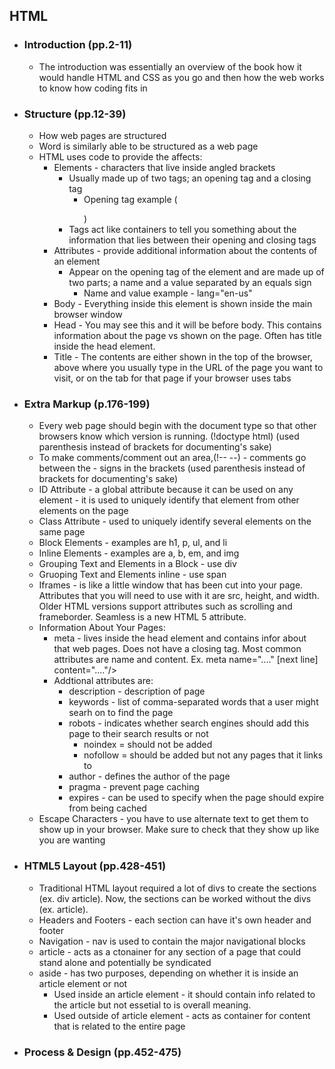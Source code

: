 ## HTML

- ### Introduction (pp.2-11)
    - The introduction was essentially an overview of the book how it would handle HTML  and CSS as you go and then how the web works to know how coding fits in

- ### Structure (pp.12-39)
    - How web pages are structured
    - Word is similarly able to be structured as a web page
    - HTML uses code to provide the affects:
        - Elements - characters that live inside angled brackets
            - Usually made up of two tags; an opening tag and a closing tag
                - Opening tag example (<p></p>)
            - Tags act like containers to tell you something about the information that lies between their opening and closing tags
        - Attributes - provide additional information about the contents of an element
            - Appear on the opening tag of the element and are made up of two parts; a name and a value separated by an equals sign
                - Name and value example - lang="en-us"
        - Body - Everything inside this element is shown inside the main browser window
        - Head - You may see this and it will be before body.  This contains information about the page vs shown on the page.  Often has title inside the head element.
        - Title - The contents are either shown in the top of the browser, above where you usually type in the URL of the page you want to visit, or on the tab for that page if your browser uses tabs

- ### Extra Markup (p.176-199)
    - Every web page should begin with the document type so that other browsers know which version is running.  (!doctype html) (used parenthesis instead of brackets for documenting's sake)
    -  To make comments/comment out an area,(!-- --) - comments go between the - signs in the brackets (used parenthesis instead of brackets for documenting's sake)
    - ID Attribute - a global attribute because it can be used on any element - it is used to uniquely identify that element from other elements on the page
    - Class Attribute - used to uniquely identify several elements on the same page
    - Block Elements - examples are h1, p, ul, and li
    - Inline Elements - examples are a, b, em, and img
    - Grouping Text and Elements in a Block - use div
    - Gruoping Text and Elements inline - use span
    - Iframes - is like a little window that has been cut into your page.  Attributes that you will need to use with it are src, height, and width.  Older HTML versions support attributes such as scrolling and frameborder.  Seamless is a new HTML 5 attribute.
    - Information About Your Pages:
        - meta - lives inside the head element and contains infor about that web pages.  Does not have a closing tag.  Most common attributes are name and content.  Ex.  meta name="...." [next line] content="...."/>
        -  Addtional attributes are:
            - description - description of page
            - keywords - list of comma-separated words that a user might searh on to find the page
            - robots - indicates whether search engines should add this page to their search results or not
                - noindex = should not be added
                - nofollow = should be added but not any pages that it links to
            - author - defines the author of the page
            - pragma - prevent page caching
            - expires - can be used to specify when the page should expire from being cached
    - Escape Characters - you have to use alternate text to get them to show up in your browser.  Make sure to check that they show up like you are wanting

- ### HTML5 Layout (pp.428-451)
    - Traditional HTML layout required a lot of divs to create the sections (ex. div article).  Now, the sections can be worked without the divs (ex. article).
    - Headers and Footers - each section can have it's own header and footer
    - Navigation - nav is used to contain the major navigational blocks
    - article - acts as a ctonainer for any section of a page that could stand alone and potentially be syndicated
    - aside - has two purposes, depending on whether it is inside an article element or not
        - Used inside an article element - it should contain info related to the article but not essetial to is overall meaning.
        - Used outside of article element - acts as container for content that is related to the entire page
- ### Process & Design (pp.452-475)
